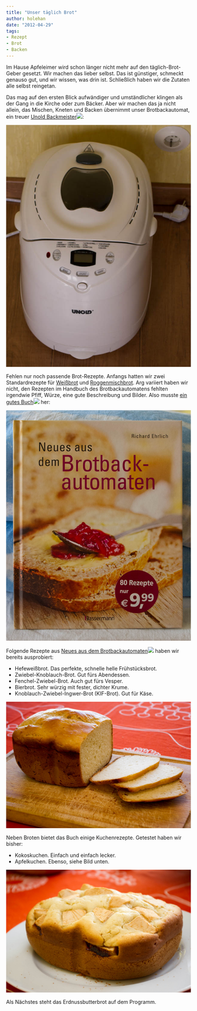 ```yaml
---
title: "Unser täglich Brot"
author: holehan
date: "2012-04-29" 
tags:
- Rezept
- Brot
- Backen
---
```


Im Hause Apfeleimer wird schon länger nicht mehr auf den täglich-Brot-Geber gesetzt. Wir machen das lieber selbst. Das ist günstiger, schmeckt genauso gut, und wir wissen, was drin ist. Schließlich haben wir die Zutaten alle selbst reingetan. 

Das mag auf den ersten Blick aufwändiger und umständlicher klingen als der Gang in die Kirche oder zum Bäcker. Aber wir machen das ja nicht allein, das Mischen, Kneten und Backen übernimmt unser Brotbackautomat, ein treuer [Unold Backmeister](http://www.amazon.de/gp/product/B000095Z2Z/ref=as_li_ss_tl?ie=UTF8&tag=apfeleimer09-21&linkCode=as2&camp=1638&creative=19454&creativeASIN=B000095Z2Z)![](http://www.assoc-amazon.de/e/ir?t=apfeleimer09-21&l=as2&o=3&a=B000095Z2Z):

![IMGP8942](images/imgp8942.jpg)

Fehlen nur noch passende Brot-Rezepte. Anfangs hatten wir zwei Standardrezepte für [Weißbrot](http://www.chefkoch.de/rezepte/957121201267810/Goldener-Toast.html) und [Roggenmischbrot](http://www.der-sauerteig.com/phpBB2/viewtopic.php?t=197). Arg variiert haben wir nicht, den Rezepten im Handbuch des Brotbackautomatens fehlten irgendwie Pfiff, Würze, eine gute Beschreibung und Bilder. Also musste [ein gutes Buch](http://www.amazon.de/gp/product/3809428612/ref=as_li_ss_tl?ie=UTF8&tag=apfeleimer09-21&linkCode=as2&camp=1638&creative=19454&creativeASIN=3809428612)![](http://www.assoc-amazon.de/e/ir?t=apfeleimer09-21&l=as2&o=3&a=3809428612) her:

![IMGP8939](images/imgp8939.jpg)

Folgende Rezepte aus [Neues aus dem Brotbackautomaten](http://www.amazon.de/gp/product/3809428612/ref=as_li_ss_tl?ie=UTF8&tag=apfeleimer09-21&linkCode=as2&camp=1638&creative=19454&creativeASIN=3809428612)![](http://www.assoc-amazon.de/e/ir?t=apfeleimer09-21&l=as2&o=3&a=3809428612) haben wir bereits ausprobiert:

- Hefeweißbrot. Das perfekte, schnelle helle Frühstücksbrot.
- Zwiebel-Knoblauch-Brot. Gut fürs Abendessen.
- Fenchel-Zwiebel-Brot. Auch gut fürs Vesper.
- Bierbrot. Sehr würzig mit fester, dichter Krume.
- Knoblauch-Zwiebel-Ingwer-Brot (KIF-Brot). Gut für Käse.

![IMGP8879](images/imgp8879.jpg)

Neben Broten bietet das Buch einige Kuchenrezepte. Getestet haben wir bisher:

- Kokoskuchen. Einfach und einfach lecker.
- Apfelkuchen. Ebenso, siehe Bild unten.

![IMGP8890](images/imgp8890.jpg)

Als Nächstes steht das Erdnussbutterbrot auf dem Programm.
